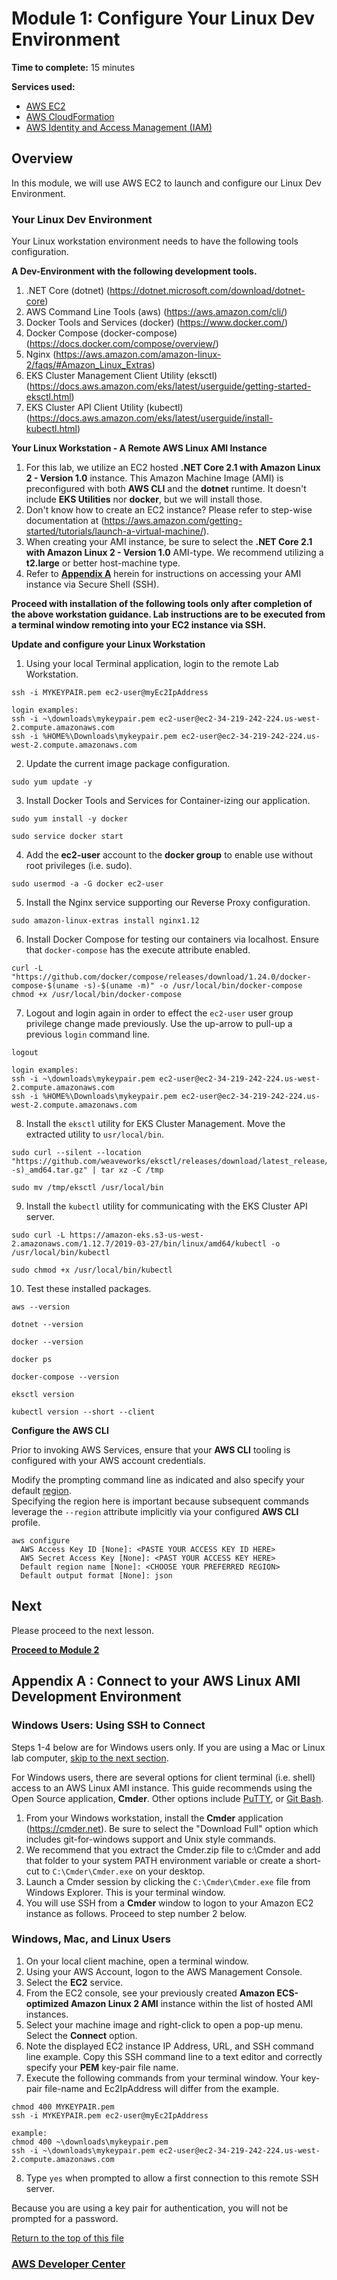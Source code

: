 # Module 1: Configure Your Linux Dev Environment

**Time to complete:** 15 minutes

**Services used:**
* [AWS EC2](https://aws.amazon.com/ec2/)
* [AWS CloudFormation](https://aws.amazon.com/cloudformation/)
* [AWS Identity and Access Management (IAM)](https://aws.amazon.com/iam/)

## Overview

In this module, we will use AWS EC2 to launch and configure our Linux Dev Environment.

<a id='dev-env'></a>
### Your Linux Dev Environment

Your Linux workstation environment needs to have the following tools configuration.

**A Dev-Environment with the following development tools.** 
1. .NET Core (dotnet)  (https://dotnet.microsoft.com/download/dotnet-core)
2. AWS Command Line Tools (aws)  (https://aws.amazon.com/cli/)
4. Docker Tools and Services (docker) (https://www.docker.com/)
5. Docker Compose (docker-compose)  (https://docs.docker.com/compose/overview/)
6. Nginx (https://aws.amazon.com/amazon-linux-2/faqs/#Amazon_Linux_Extras)
7. EKS Cluster Management Client Utility (eksctl) (https://docs.aws.amazon.com/eks/latest/userguide/getting-started-eksctl.html)
8. EKS Cluster API Client Utility (kubectl) (https://docs.aws.amazon.com/eks/latest/userguide/install-kubectl.html)

**Your Linux Workstation - A Remote AWS Linux AMI Instance**
1. For this lab, we utilize an EC2 hosted **.NET Core 2.1 with Amazon Linux 2 - Version 1.0** instance.  This Amazon Machine Image (AMI) is preconfigured with both **AWS CLI** and the **dotnet** runtime.  It doesn't include **EKS Utilities** nor **docker**, but we will install those.
2. Don't know how to create an EC2 instance?  Please refer to step-wise documentation at (https://aws.amazon.com/getting-started/tutorials/launch-a-virtual-machine/). 
3. When creating your AMI instance, be sure to select the **.NET Core 2.1 with Amazon Linux 2 - Version 1.0** AMI-type.  We recommend utilizing a **t2.large** or better host-machine type. 
4. Refer to  <a href="#appendix-a">**Appendix A**</a> herein for instructions on accessing your AMI instance via Secure Shell (SSH). 

**Proceed with installation of the following tools only after completion of the above workstation guidance.  Lab instructions are to be executed from a terminal window remoting into your EC2 instance via SSH.**

**Update and configure your Linux Workstation**

1. Using your local Terminal application, login to the remote Lab Workstation.
``` shell
ssh -i MYKEYPAIR.pem ec2-user@myEc2IpAddress
```
```
login examples:
ssh -i ~\downloads\mykeypair.pem ec2-user@ec2-34-219-242-224.us-west-2.compute.amazonaws.com
ssh -i %HOME%\Downloads\mykeypair.pem ec2-user@ec2-34-219-242-224.us-west-2.compute.amazonaws.com
```

2. Update the current image package configuration.
``` shell
sudo yum update -y
```

3. Install Docker Tools and Services for Container-izing our application.
``` shell
sudo yum install -y docker
```
``` shell
sudo service docker start
```

4. Add the **ec2-user** account to the **docker group** to enable use without root privileges (i.e. sudo).
``` shell
sudo usermod -a -G docker ec2-user
```

5. Install the Nginx service supporting our Reverse Proxy configuration.
``` shell
sudo amazon-linux-extras install nginx1.12
``` 

6. Install Docker Compose for testing our containers via localhost. Ensure that `docker-compose` has the execute attribute enabled.
``` shell
curl -L "https://github.com/docker/compose/releases/download/1.24.0/docker-compose-$(uname -s)-$(uname -m)" -o /usr/local/bin/docker-compose
chmod +x /usr/local/bin/docker-compose
```

7. Logout and login again in order to effect the `ec2-user` user group privilege change made previously.  Use the up-arrow to pull-up a previous `login` command line.
``` shell
logout
```
```
login examples:
ssh -i ~\downloads\mykeypair.pem ec2-user@ec2-34-219-242-224.us-west-2.compute.amazonaws.com
ssh -i %HOME%\Downloads\mykeypair.pem ec2-user@ec2-34-219-242-224.us-west-2.compute.amazonaws.com
```

8. Install the `eksctl` utility for EKS Cluster Management.  Move the extracted utility to `usr/local/bin`.
``` shell
sudo curl --silent --location "https://github.com/weaveworks/eksctl/releases/download/latest_release/eksctl_$(uname -s)_amd64.tar.gz" | tar xz -C /tmp
```
``` shell
sudo mv /tmp/eksctl /usr/local/bin
```

9. Install the `kubectl` utility for communicating with the EKS Cluster API server.
``` shell
sudo curl -L https://amazon-eks.s3-us-west-2.amazonaws.com/1.12.7/2019-03-27/bin/linux/amd64/kubectl -o /usr/local/bin/kubectl 
```
``` shell
sudo chmod +x /usr/local/bin/kubectl
```

10. Test these installed packages.
``` shell
aws --version
```

``` shell
dotnet --version
```

``` shell
docker --version
```
``` shell
docker ps
```

``` shell
docker-compose --version
```

``` shell
eksctl version
```

``` shell
kubectl version --short --client
```

**Configure the AWS CLI**

Prior to invoking AWS Services, ensure that your **AWS CLI** tooling is configured with your AWS account credentials.  

Modify the prompting command line as indicated and also specify your default [region](https://docs.aws.amazon.com/general/latest/gr/rande.html).  
Specifying the region here is important because subsequent commands leverage the `--region` attribute implicitly via your configured **AWS CLI** profile.

``` shell
aws configure
  AWS Access Key ID [None]: <PASTE YOUR ACCESS KEY ID HERE>
  AWS Secret Access Key [None]: <PAST YOUR ACCESS KEY HERE>
  Default region name [None]: <CHOOSE YOUR PREFERRED REGION>
  Default output format [None]: json
```


## Next

Please proceed to the next lesson.

**[Proceed to Module 2](../module-2/README.MD)**


<a id='appendix-a'></a>
## Appendix A : Connect to your AWS Linux AMI Development Environment

### <i class="fab fa-windows" aria-hidden="true"></i> Windows Users: Using SSH to Connect

<i class="fas fa-comment" aria-hidden="true"></i>Steps 1-4 below are for Windows users only.  If you are using a Mac or Linux lab computer, <a href="#ssh-MACLinux">skip to the next section</a>.

For Windows users, there are several options for client terminal (i.e. shell) access to an AWS Linux AMI instance. This guide recommends using the Open Source application, **Cmder**.  Other options include [PuTTY](http://putty.org), or [Git Bash](https://gitforwindows.org). 

1. From your Windows workstation, install the **Cmder** application (https://cmder.net). Be sure to select the "Download Full" option which includes git-for-windows support and Unix style commands. 
2. We recommend that you extract the Cmder.zip file to c:\Cmder and add that folder to your system PATH environment variable or create a short-cut to `C:\Cmder\Cmder.exe` on your desktop.
3. Launch a Cmder session by clicking the `C:\Cmder\Cmder.exe` file from Windows Explorer. This is your terminal window.
4. You will use SSH from a **Cmder** window to logon to your Amazon EC2 instance as follows. Proceed to step number 2 below.

<a id='ssh-MACLinux'></a>
### Windows,<i class="fab fa-windows" aria-hidden="true"></i> Mac, <i class="fab fa-apple" aria-hidden="true"></i> and Linux <i class="fab fa-linux" aria-hidden="true"></i> Users

1. On your local client machine, open a terminal window.
2. Using your AWS Account, logon to the AWS Management Console.
3. Select the **EC2** service.
4. From the EC2 console, see your previously created **Amazon ECS-optimized Amazon Linux 2 AMI** instance within the list of hosted AMI instances.
5. Select your machine image and right-click to open a pop-up menu. Select the **Connect** option.
6. Note the displayed EC2 instance IP Address, URL, and SSH command line example. Copy this SSH command line to a text editor and correctly specify your **PEM** key-pair file name.
7. Execute the following commands from your terminal window.  Your key-pair file-name and Ec2IpAddress will differ from the example.

```shell
chmod 400 MYKEYPAIR.pem
ssh -i MYKEYPAIR.pem ec2-user@myEc2IpAddress

example:
chmod 400 ~\downloads\mykeypair.pem
ssh -i ~\downloads\mykeypair.pem ec2-user@ec2-34-219-242-224.us-west-2.compute.amazonaws.com
```
8. Type `yes` when prompted to allow a first connection to this remote SSH server.

Because you are using a key pair for authentication, you will not be prompted for a password.

<a href="#dev-env">Return to the top of this file</a>

<a id='ssh-after'></a>


### [AWS Developer Center](https://developer.aws)

